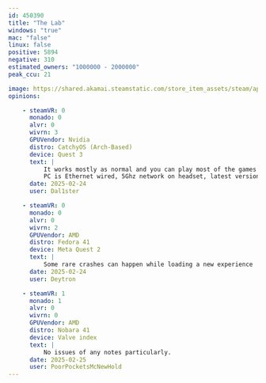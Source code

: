```yaml
---
id: 450390
title: "The Lab"
windows: "true"
mac: "false"
linux: false
positive: 5894
negative: 310
estimated_owners: "1000000 - 2000000"
peak_ccu: 21

image: https://shared.akamai.steamstatic.com/store_item_assets/steam/apps/450390/header.jpg?t=1677266902
opinions:

    - steamVR: 0
      monado: 0
      alvr: 0
      wivrn: 3
      GPUVendor: Nvidia
      distro: CatchyOS (Arch-Based)
      device: Quest 3
      text: |
          It works mostly as normal and you can play most of the games and everything looks clean, although sometimes it either suffers slowdown or randomly crashes during a game. Also 2 of the games crash each time you try to load them, those being robot repair and secret shop, and loading screens mess up due to it not using steamvr, but thats purely visual. 
          PC is Ethernet wired, 5Ghz network on headset, latest version of wiVRn with envision, and proton version was tested with both GE-Proton8-16 and the latest experimental, and im using the latest drivers for nvidia
      date: 2025-02-24
      user: Dal1ster

    - steamVR: 0
      monado: 0
      alvr: 0
      wivrn: 2
      GPUVendor: AMD
      distro: Fedora 41
      device: Meta Quest 2
      text: |
          Some rare crashes can happen while loading a new experience
      date: 2025-02-24
      user: Deytron

    - steamVR: 1
      monado: 1
      alvr: 0
      wivrn: 0
      GPUVendor: AMD
      distro: Nobara 41
      device: Valve index
      text: |
          No issues of any notes particularly.
      date: 2025-02-25
      user: PoorPocketsMcNewHold
---
```

